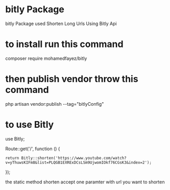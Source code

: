 # bitly Package

bitly Package used Shorten Long Urls Using Bitly Api

# to install run this command 

composer require mohamedfayez/bitly

# then publish vendor throw this command 

php artisan vendor:publish --tag="bitlyConfig"

# to use Bitly


use Bitly;

Route::get('/', function () {

    return Bitly::shorten('https://www.youtube.com/watch?v=yThuwsKIFm8&list=PLQGB1EXRExDCsLSm9UjwomIOkf76CGsK3&index=2');

});


the static method shorten accept one paramter with url you want to shorten
